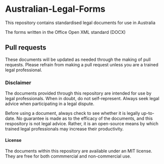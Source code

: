 # Australian-Legal-Forms
This repository contains standardised legal documents for use in Australia

The forms written in the Office Open XML standard (DOCX)


## Pull requests
These documents will be updated as needed through the making of pull requests.
Please refrain from making a pull request unless you are a trained legal professional.


### Disclaimer
The documents provided through this repository are intended for use by legal professionals.
When in doubt, do not self-represent. Always seek legal advice when participating in a legal dispute.

Before using a document, always check to see whether it is legally up-to-date. 
No guarantee is made as to the efficacy of the documents, and this respository is not legal advice. 
Rather, it is an open-source means by which trained legal professionals may increase their productivity.

#### License
The documents within this repository are available under an MIT license. 
They are free for both commmercial and non-commercial use.
